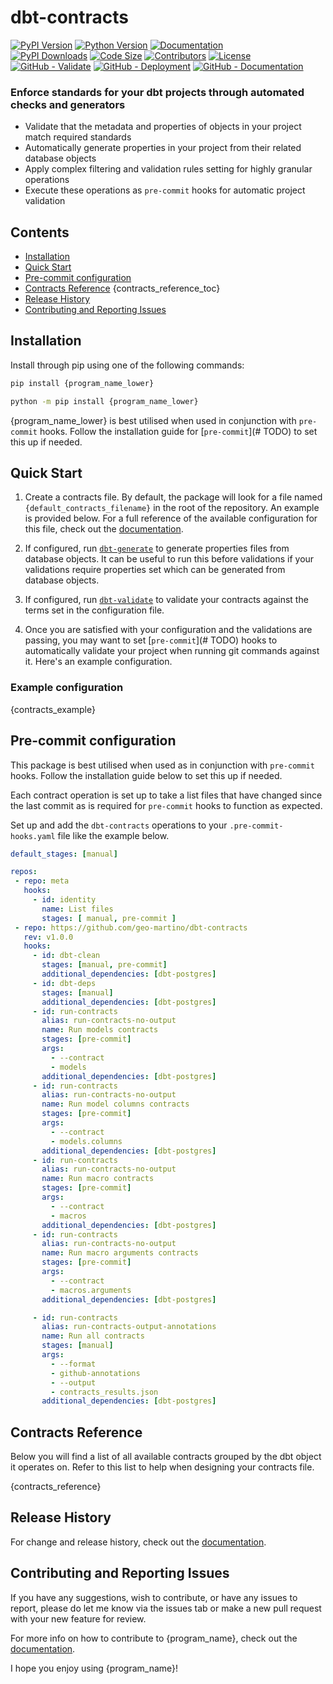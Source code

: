 # dbt-contracts

[![PyPI Version](https://img.shields.io/pypi/v/{program_name_lower}?logo=pypi&label=Latest%20Version)](https://pypi.org/project/{program_name_lower})
[![Python Version](https://img.shields.io/pypi/pyversions/{program_name_lower}.svg?logo=python&label=Supported%20Python%20Versions)](https://pypi.org/project/{program_name_lower}/)
[![Documentation](https://img.shields.io/badge/Documentation-red.svg)]({documentation_url})
</br>
[![PyPI Downloads](https://img.shields.io/pypi/dm/{program_name_lower}?label=Downloads)](https://pypi.org/project/{program_name_lower}/)
[![Code Size](https://img.shields.io/github/languages/code-size/{program_owner_user}/{program_name_lower}?label=Code%20Size)](https://github.com/geo-martino/{program_name_lower})
[![Contributors](https://img.shields.io/github/contributors/{program_owner_user}/{program_name_lower}?logo=github&label=Contributors)](https://github.com/{program_owner_user}/{program_name_lower}/graphs/contributors)
[![License](https://img.shields.io/github/license/{program_owner_user}/{program_name_lower}?label=License)](https://github.com/geo-martino/{program_name_lower}/blob/master/LICENSE)
</br>
[![GitHub - Validate](https://github.com/geo-martino/{program_name_lower}/actions/workflows/validate.yml/badge.svg?branch=master)](https://github.com/{program_owner_user}/{program_name_lower}/actions/workflows/validate.yml)
[![GitHub - Deployment](https://github.com/{program_owner_user}/{program_name_lower}/actions/workflows/deploy.yml/badge.svg?event=release)](https://github.com/{program_owner_user}/{program_name_lower}/actions/workflows/deploy.yml)
[![GitHub - Documentation](https://github.com/{program_owner_user}/{program_name_lower}/actions/workflows/docs_publish.yml/badge.svg)](https://github.com/{program_owner_user}/{program_name_lower}/actions/workflows/docs_publish.yml)

### Enforce standards for your dbt projects through automated checks and generators

* Validate that the metadata and properties of objects in your project match required standards
* Automatically generate properties in your project from their related database objects
* Apply complex filtering and validation rules setting for highly granular operations
* Execute these operations as `pre-commit` hooks for automatic project validation

## Contents
* [Installation](#installation)
* [Quick Start](#quick-start)
* [Pre-commit configuration](#pre-commit-configuration)
* [Contracts Reference](#contracts-reference)
{contracts_reference_toc}
* [Release History](#release-history)
* [Contributing and Reporting Issues](#contributing-and-reporting-issues)

## Installation
Install through pip using one of the following commands:

```bash
pip install {program_name_lower}
```
```bash
python -m pip install {program_name_lower}
```

{program_name_lower} is best utilised when used in conjunction with `pre-commit` hooks.
Follow the installation guide for [`pre-commit`](# TODO) to set this up if needed.

## Quick Start

1. Create a contracts file. By default, the package will look for a file named `{default_contracts_filename}`
   in the root of the repository. An example is provided below.
   For a full reference of the available configuration for this file,
   check out the [documentation]({documentation_url}).

2. If configured, run [`dbt-generate`]({documentation_url}/quickstart.html#commands)
   to generate properties files from database objects.
   It can be useful to run this before validations if your validations require properties 
   set which can be generated from database objects.

3. If configured, run [`dbt-validate`]({documentation_url}/quickstart.html#commands)
   to validate your contracts against the terms set in the configuration file.

4. Once you are satisfied with your configuration and the validations are passing,
   you may want to set [`pre-commit`](# TODO) hooks to automatically validate your project when running
   git commands against it. Here's an example configuration.

### Example configuration

{contracts_example}

## Pre-commit configuration

This package is best utilised when used as in conjunction with `pre-commit` hooks.
Follow the installation guide below to set this up if needed.

Each contract operation is set up to take a list files that have changed since the last commit
as is required for `pre-commit` hooks to function as expected. 

Set up and add the `dbt-contracts` operations to your `.pre-commit-hooks.yaml` file like the example below.

```yaml
default_stages: [manual]

repos:
 - repo: meta
   hooks:
     - id: identity
       name: List files
       stages: [ manual, pre-commit ]
 - repo: https://github.com/geo-martino/dbt-contracts
   rev: v1.0.0
   hooks:
     - id: dbt-clean
       stages: [manual, pre-commit]
       additional_dependencies: [dbt-postgres]
     - id: dbt-deps
       stages: [manual]
       additional_dependencies: [dbt-postgres]
     - id: run-contracts
       alias: run-contracts-no-output
       name: Run models contracts
       stages: [pre-commit]
       args:
         - --contract
         - models
       additional_dependencies: [dbt-postgres]
     - id: run-contracts
       alias: run-contracts-no-output
       name: Run model columns contracts
       stages: [pre-commit]
       args:
         - --contract
         - models.columns
       additional_dependencies: [dbt-postgres]
     - id: run-contracts
       alias: run-contracts-no-output
       name: Run macro contracts
       stages: [pre-commit]
       args:
         - --contract
         - macros
       additional_dependencies: [dbt-postgres]
     - id: run-contracts
       alias: run-contracts-no-output
       name: Run macro arguments contracts
       stages: [pre-commit]
       args:
         - --contract
         - macros.arguments
       additional_dependencies: [dbt-postgres]

     - id: run-contracts
       alias: run-contracts-output-annotations
       name: Run all contracts
       stages: [manual]
       args:
         - --format
         - github-annotations
         - --output
         - contracts_results.json
       additional_dependencies: [dbt-postgres]
```

## Contracts Reference

Below you will find a list of all available contracts grouped by the dbt object it operates on.
Refer to this list to help when designing your contracts file.

{contracts_reference}

## Release History

For change and release history, 
check out the [documentation]({documentation_url}/info/release-history.html).


## Contributing and Reporting Issues

If you have any suggestions, wish to contribute, or have any issues to report, please do let me know 
via the issues tab or make a new pull request with your new feature for review. 

For more info on how to contribute to {program_name}, 
check out the [documentation]({documentation_url}/info/contributing.html).


I hope you enjoy using {program_name}!
